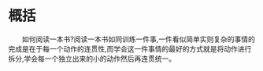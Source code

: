 #
# 概括

　　如何阅读一本书?阅读一本书如同训练一件事,一件看似简单实则复杂的事情的完成是在于每一个动作的连贯性,而学会这一件事情的最好的方式就是将动作进行拆分,学会每一个独立出来的小的动作然后再连贯统一。


